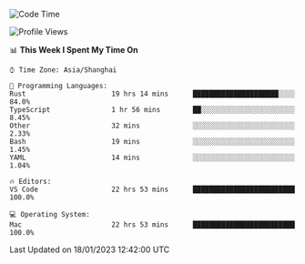 <!--START_SECTION:waka-->
![Code Time](http://img.shields.io/badge/Code%20Time-1%2C875%20hrs%2056%20mins-blue)

![Profile Views](http://img.shields.io/badge/Profile%20Views-12-blue)

📊 **This Week I Spent My Time On** 

```text
⌚︎ Time Zone: Asia/Shanghai

💬 Programming Languages: 
Rust                     19 hrs 14 mins      █████████████████████░░░░   84.0% 
TypeScript               1 hr 56 mins        ██░░░░░░░░░░░░░░░░░░░░░░░   8.45% 
Other                    32 mins             ░░░░░░░░░░░░░░░░░░░░░░░░░   2.33% 
Bash                     19 mins             ░░░░░░░░░░░░░░░░░░░░░░░░░   1.45% 
YAML                     14 mins             ░░░░░░░░░░░░░░░░░░░░░░░░░   1.04%

🔥 Editors: 
VS Code                  22 hrs 53 mins      █████████████████████████   100.0%

💻 Operating System: 
Mac                      22 hrs 53 mins      █████████████████████████   100.0%

```


 Last Updated on 18/01/2023 12:42:00 UTC
<!--END_SECTION:waka-->

<!--![CodersRank](https://cr-skills-chart-widget.azurewebsites.net/api/api?username=BugenZhao&padding=16&tooltip=true&branding=false&sort-by-score=true&skills=Rust%2C%20Swift%2C%20C%2C%20TypeScript%2C%20Java%2C%20Go%2C%20Dart%2C%20C%2B%2B%2C%20Python%2C%20Assembly%2C%20Shell%2C%20Kotlin)-->
